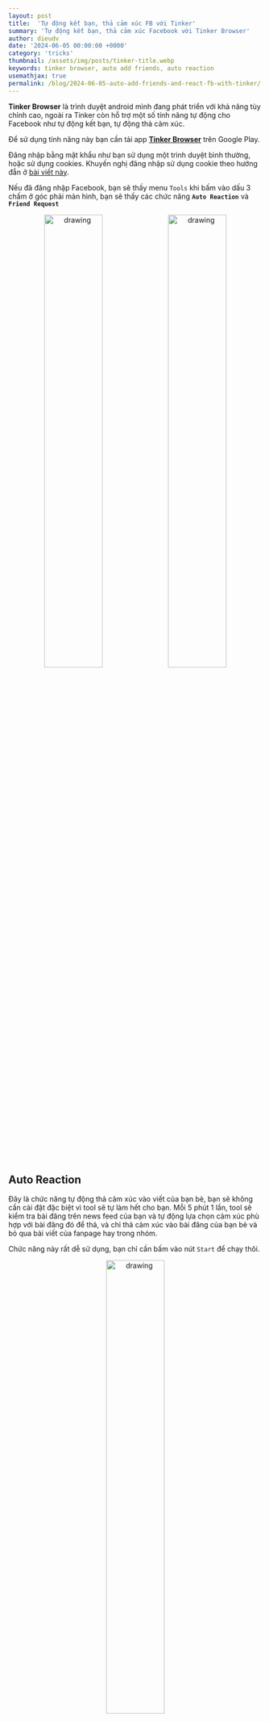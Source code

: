 ```yaml
---
layout: post
title:  'Tự động kết bạn, thả cảm xúc FB với Tinker'
summary: 'Tự động kết bạn, thả cảm xúc Facebook với Tinker Browser'
author: dieudv
date: '2024-06-05 00:00:00 +0000'
category: 'tricks'
thumbnail: /assets/img/posts/tinker-title.webp
keywords: tinker browser, auto add friends, auto reaction
usemathjax: true
permalink: /blog/2024-06-05-auto-add-friends-and-react-fb-with-tinker/
---
```


**Tinker Browser** là trình duyệt android mình đang phát triển với khả năng tùy chỉnh cao, ngoài ra Tinker còn hỗ trợ một số tính năng tự động cho Facebook như tự động kết bạn, tự động thả cảm xúc.

Để sử dụng tính năng này bạn cần tải app **[Tinker Browser](https://play.google.com/store/apps/details?id=tinker.browser)** trên Google Play.

Đăng nhập bằng mật khẩu như bạn sử dụng một trình duyệt bình thường, hoặc sử dụng cookies.
Khuyến nghị đăng nhập sử dụng cookie theo hướng đẫn ở [bài viết này](/blog/2024-06-03-login-facebook-with-cookie-tinker-browser/).

Nếu đã đăng nhập Facebook, bạn sẽ thấy menu `Tools` khi bấm vào dấu 3 chấm ở góc phải màn hình, bạn sẽ thấy các chức năng **`Auto Reaction`** và **`Friend Request`**

<p align="center">
    <img src="/assets/img/posts/tinker-tutor-2-1.webp" alt="drawing" width="48%"/>
    <img src="/assets/img/posts/tinker-tutor-2-2.webp" alt="drawing" width="48%"/>
</p>


## Auto Reaction

Đây là chức năng tự động thả cảm xúc vào viết của bạn bè, bạn sẽ không cần cài đặt đặc biệt vì tool sẽ tự làm hết cho bạn. Mỗi 5 phút 1 lần, tool sẽ kiểm tra bài đăng trên news feed của bạn và tự động lựa chọn cảm xúc phù hợp với bài đăng đó để thả, và chỉ thả cảm xúc vào bài đăng của bạn bè và bỏ qua bài viết của fanpage hay trong nhóm.

Chức năng này rất dễ sử dụng, bạn chỉ cần bấm vào nút `Start` để chạy thôi.

<p align="center">
    <img src="/assets/img/posts/tinker-ar-log.webp" alt="drawing" width="48%"/>
</p>

Sau khi chạy tầm 15p, bạn bấm vào menu `Activity log` ở bên góc trên bên phải để kiểm tra xem mình đã thả cảm xúc vào những bài đăng nào nhé.

## Friend Request

<p align="center">
    <img src="/assets/img/posts/tinker-tutor-2-3.webp" alt="drawing" width="48%"/>
</p>

Đây là chức năng tự động kết bạn tự động với các chức năng con sau đây:

- **Add people may you know**: Kết bạn với những người bạn có thể biết
- **Add memmbers of group**: Kết bạn với thành viên của nhóm
- **Confirm friend request**: Xác nhận kết bạn với những lời mời kết bạn người khác gửi cho mình
- **Cancel sent request**: Hủy những lời mời kết bạn mà mình đã gửi, trong trường hợp bạn gửi quá nhiều rồi, để lâu rồi mà người ta không chấp nhận.

Đối với 2 tính năng **Confirm friend request** và **Cancel sent request**, bạn chỉ cần chỉnh sửa thông số `Limit` giới hạn số bạn bè mà bạn sẽ xác nhận kết bạn hoặc hủy lời mời.
Điều này sẽ hạn chế việc FB xem đó là hành động spam và khóa tính năng.

<p align="center">
    <img src="/assets/img/posts/tinker-confirm-req.webp" alt="drawing" width="48%"/>
    <img src="/assets/img/posts/tinker-cancel.webp" alt="drawing" width="48%"/>
</p>

### Add people may you know

**Thêm những người bạn có thể biết**.

<p align="center">
    <img src="/assets/img/posts/tinker-add-may-know.webp" alt="drawing" width="48%"/>
</p>

Tính năng này có 2 thông số là `Limit` như trên và `Mutual friends`.
`Mutual friends` là giới hạn số bạn chung mà bạn và người đó có, ví dụ bạn cài đặt là 10, thì tool sẽ chỉ kết bạn với những người bạn có bạn chung lớn hơn hoặc bằng 10.

### Add memmbers of group

**Thêm thành viên của nhóm**.

Để sử dụng tính năng này bạn cần quay ra màn hình chính, vào một nhóm mà bạn muốn, để tool có thể nhận diện được nhóm mà bạn muốn thêm bạn bè là nhóm nào. Bạn vào nhóm mà bạn muốn, tại nhóm đó reload lại FB một lần nữa. Ở đây mình ví dụ là nhóm J2Team nhé.

Sau đó quay lại tool, bạn sẽ thấy tên nhóm và ID nhóm được hiển thị.

<p align="center">
    <img src="/assets/img/posts/tinker-tutor-2-7.webp" alt="drawing" width="48%"/>
    <img src="/assets/img/posts/tinker-add-gr-mem.webp" alt="drawing" width="48%"/>
</p>

Set limit và bấm `Start` để chạy thôi.

Để xem bạn đã kết bạn với ai thì bấm vào menu bên phải để xem nhé.

<p align="center">
    <img src="/assets/img/posts/tinker-fr-log.webp" alt="drawing" width="48%"/>
</p>

Để dừng thì bạn quay lại tool và bấm `Stop` nhé.

Lưu ý rằng bạn không thể chạy `Auto Reaction` và `Friend Request` cùng lúc nha, chỉ có thể chạy một trong 2, chạy cái này phải tắt cái kia đi.

Chúc bạn thành công!